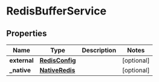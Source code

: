 

# RedisBufferService


## Properties

| Name | Type | Description | Notes |
|------------ | ------------- | ------------- | -------------|
|**external** | [**RedisConfig**](RedisConfig.md) |  |  [optional] |
|**_native** | [**NativeRedis**](NativeRedis.md) |  |  [optional] |



